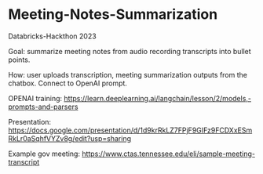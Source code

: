 # Meeting-Notes-Summarization
Databricks-Hackthon 2023


Goal: summarize meeting notes from audio recording transcripts into bullet points.


How: user uploads transcription, meeting summarization outputs from the chatbox. Connect to OpenAI prompt.


OPENAI training: https://learn.deeplearning.ai/langchain/lesson/2/models,-prompts-and-parsers


Presentation: https://docs.google.com/presentation/d/1d9krRkLZ7FPjF9GIFz9FCDXxESmRkLr0aSqhfVYZv8g/edit?usp=sharing

Example gov meeting: https://www.ctas.tennessee.edu/eli/sample-meeting-transcript


